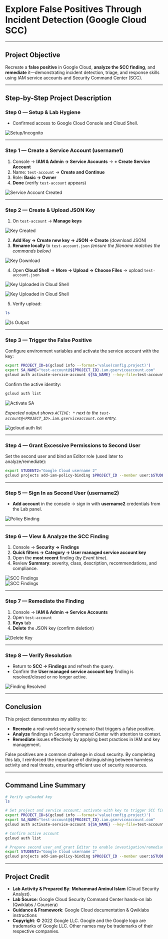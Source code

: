 # Explore False Positives Through Incident Detection (Google Cloud SCC)

---

## Project Objective

Recreate a **false positive** in Google Cloud, **analyze the SCC finding**, and **remediate** it—demonstrating incident detection, triage, and response skills using IAM service accounts and Security Command Center (SCC).

---

## Step-by-Step Project Description

### Step 0 — Setup & Lab Hygiene
- Confirmed access to Google Cloud Console and Cloud Shell.

![Setup/Incognito](https://github.com/aminbiography/Google-Cloud-Cybersecurity-Professional-Certificate/blob/main/bar-graph-chart-image/Explore%20false%20positives%20through%20incident%20detection-01.jpg)

---

### Step 1 — Create a Service Account (username1)
1. Console → **IAM & Admin → Service Accounts** → **+ Create Service Account**
2. Name: `test-account` → **Create and Continue**
3. Role: **Basic → Owner**
4. **Done** (verify `test-account` appears)

![Service Account Created](https://github.com/aminbiography/Google-Cloud-Cybersecurity-Professional-Certificate/blob/main/bar-graph-chart-image/Explore%20false%20positives%20through%20incident%20detection-02.jpg)

---

### Step 2 — Create & Upload JSON Key
1. On `test-account` → **Manage keys**

![Key Created](https://github.com/aminbiography/Google-Cloud-Cybersecurity-Professional-Certificate/blob/main/bar-graph-chart-image/Explore%20false%20positives%20through%20incident%20detection-03.jpg)  

 
2. **Add Key → Create new key → JSON → Create** (download JSON)
3. **Rename locally** to `test-account.json` *(ensure the filename matches the commands below)*

![Key Download](https://github.com/aminbiography/Google-Cloud-Cybersecurity-Professional-Certificate/blob/main/bar-graph-chart-image/Explore%20false%20positives%20through%20incident%20detection-04.jpg)  
  
4. Open **Cloud Shell** → **More → Upload → Choose Files** → upload `test-account.json`

![Key Uploaded in Cloud Shell](https://github.com/aminbiography/Google-Cloud-Cybersecurity-Professional-Certificate/blob/main/bar-graph-chart-image/Explore%20false%20positives%20through%20incident%20detection-05.jpg)  

![Key Uploaded in Cloud Shell](https://github.com/aminbiography/Google-Cloud-Cybersecurity-Professional-Certificate/blob/main/bar-graph-chart-image/Explore%20false%20positives%20through%20incident%20detection-06.jpg)  

5. Verify upload:

```bash
ls
```

![ls Output](https://github.com/aminbiography/Google-Cloud-Cybersecurity-Professional-Certificate/blob/main/bar-graph-chart-image/Explore%20false%20positives%20through%20incident%20detection-07.jpg)

---

### Step 3 — Trigger the False Positive
Configure environment variables and activate the service account with the key:

```bash
export PROJECT_ID=$(gcloud info --format='value(config.project)')
export SA_NAME="test-account@${PROJECT_ID}.iam.gserviceaccount.com"
gcloud auth activate-service-account ${SA_NAME} --key-file=test-account.json
```
Confirm the active identity:

```bash
gcloud auth list
```

![Activate SA](https://github.com/aminbiography/Google-Cloud-Cybersecurity-Professional-Certificate/blob/main/bar-graph-chart-image/Explore%20false%20positives%20through%20incident%20detection-08.jpg) 

*Expected output shows `ACTIVE: *` next to the `test-account@<PROJECT_ID>.iam.gserviceaccount.com` entry.*

![gcloud auth list](https://github.com/aminbiography/Google-Cloud-Cybersecurity-Professional-Certificate/blob/main/bar-graph-chart-image/Explore%20false%20positives%20through%20incident%20detection-09.jpg)  

---

### Step 4 — Grant Excessive Permissions to Second User
Set the second user and bind an Editor role (used later to analyze/remediate):

```bash
export STUDENT2="Google Cloud username 2"
gcloud projects add-iam-policy-binding $PROJECT_ID --member user:$STUDENT2 --role roles/editor
```

---

### Step 5 — Sign In as Second User (username2)
- **Add account** in the console → sign in with **username2** credentials from the Lab panel.

![Policy Binding](https://github.com/aminbiography/Google-Cloud-Cybersecurity-Professional-Certificate/blob/main/bar-graph-chart-image/Explore%20false%20positives%20through%20incident%20detection-10.jpg)

---

### Step 6 — View & Analyze the SCC Finding
1. Console → **Security → Findings**
2. **Quick filters → Category → User managed service account key**
3. Open the **most recent** finding (by *Event time*).
4. Review **Summary**: severity, class, description, recommendations, and compliance.

![SCC Findings](https://github.com/aminbiography/Google-Cloud-Cybersecurity-Professional-Certificate/blob/main/bar-graph-chart-image/Explore%20false%20positives%20through%20incident%20detection-11.jpg)  
![SCC Findings](https://github.com/aminbiography/Google-Cloud-Cybersecurity-Professional-Certificate/blob/main/bar-graph-chart-image/Explore%20false%20positives%20through%20incident%20detection-12.jpg) 

---

### Step 7 — Remediate the Finding
1. Console → **IAM & Admin → Service Accounts**
2. Open `test-account`
3. **Keys** tab
4. **Delete** the JSON key (confirm deletion)

![Delete Key](https://github.com/aminbiography/Google-Cloud-Cybersecurity-Professional-Certificate/blob/main/bar-graph-chart-image/Explore%20false%20positives%20through%20incident%20detection-13.jpg)

---

### Step 8 — Verify Resolution
- Return to **SCC → Findings** and refresh the query.
- Confirm the **User managed service account key** finding is resolved/closed or no longer active.

![Finding Resolved](https://github.com/aminbiography/Google-Cloud-Cybersecurity-Professional-Certificate/blob/main/bar-graph-chart-image/Explore%20false%20positives%20through%20incident%20detection-14.jpg)

---

## Conclusion

This project demonstrates my ability to:

- **Recreate** a real-world security scenario that triggers a false positive.
- **Analyze** findings in Security Command Center with attention to context.
- **Remediate** issues effectively by applying best practices in IAM and key management.

False positives are a common challenge in cloud security. By completing this lab, I reinforced the importance of distinguishing between harmless activity and real threats, ensuring efficient use of security resources.


---

## Command Line Summary

```bash
# Verify uploaded key
ls

# Set project and service account; activate with key to trigger SCC finding
export PROJECT_ID=$(gcloud info --format='value(config.project)')
export SA_NAME="test-account@${PROJECT_ID}.iam.gserviceaccount.com"
gcloud auth activate-service-account ${SA_NAME} --key-file=test-account.json

# Confirm active account
gcloud auth list

# Prepare second user and grant Editor to enable investigation/remediation
export STUDENT2="Google Cloud username 2"
gcloud projects add-iam-policy-binding $PROJECT_ID --member user:$STUDENT2 --role roles/editor
```

---

## Project Credit
- **Lab Activity & Prepared By**: **Mohammad Aminul Islam** (Cloud Security Analyst).  
- **Lab Source**: Google Cloud Security Command Center hands-on lab (Qwiklabs / Coursera)  
- **Guidance & Framework**: Google Cloud documentation & Qwiklabs instructions  
- **Copyright**: © 2022 Google LLC. Google and the Google logo are trademarks of Google LLC. Other names may be trademarks of their respective companies.  
